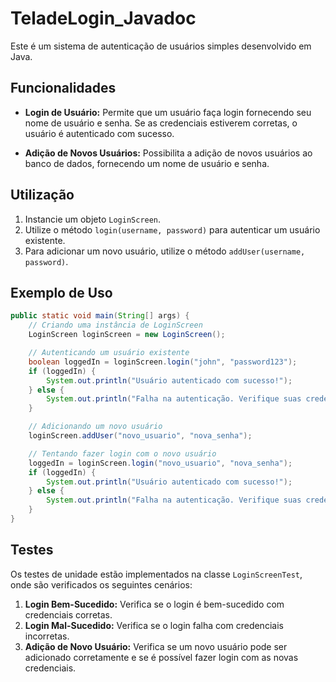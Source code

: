 # TeladeLogin_Javadoc

Este é um sistema de autenticação de usuários simples desenvolvido em Java.

## Funcionalidades

- **Login de Usuário:** Permite que um usuário faça login fornecendo seu nome de usuário e senha. Se as credenciais estiverem corretas, o usuário é autenticado com sucesso.

- **Adição de Novos Usuários:** Possibilita a adição de novos usuários ao banco de dados, fornecendo um nome de usuário e senha.

## Utilização

1. Instancie um objeto `LoginScreen`.
2. Utilize o método `login(username, password)` para autenticar um usuário existente.
3. Para adicionar um novo usuário, utilize o método `addUser(username, password)`.

## Exemplo de Uso

```java
public static void main(String[] args) {
    // Criando uma instância de LoginScreen
    LoginScreen loginScreen = new LoginScreen();

    // Autenticando um usuário existente
    boolean loggedIn = loginScreen.login("john", "password123");
    if (loggedIn) {
        System.out.println("Usuário autenticado com sucesso!");
    } else {
        System.out.println("Falha na autenticação. Verifique suas credenciais.");
    }

    // Adicionando um novo usuário
    loginScreen.addUser("novo_usuario", "nova_senha");

    // Tentando fazer login com o novo usuário
    loggedIn = loginScreen.login("novo_usuario", "nova_senha");
    if (loggedIn) {
        System.out.println("Usuário autenticado com sucesso!");
    } else {
        System.out.println("Falha na autenticação. Verifique suas credenciais.");
    }
}
```

## Testes

Os testes de unidade estão implementados na classe `LoginScreenTest`, onde são verificados os seguintes cenários:

1. **Login Bem-Sucedido:** Verifica se o login é bem-sucedido com credenciais corretas.
2. **Login Mal-Sucedido:** Verifica se o login falha com credenciais incorretas.
3. **Adição de Novo Usuário:** Verifica se um novo usuário pode ser adicionado corretamente e se é possível fazer login com as novas credenciais.
